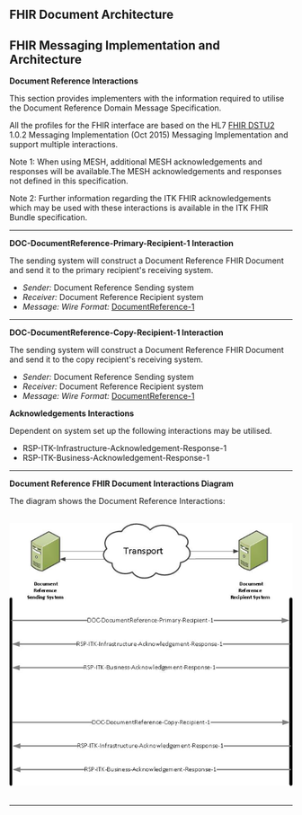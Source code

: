## FHIR Document Architecture ##


## FHIR Messaging Implementation and Architecture ##


**Document Reference Interactions**

This section provides implementers with the information required to utilise the Document Reference Domain Message Specification.

All the profiles for the FHIR interface are based on the HL7 [FHIR DSTU2] 1.0.2 Messaging Implementation (Oct 2015) Messaging Implementation and support multiple interactions. 

Note 1: When using MESH, additional MESH acknowledgements and responses will be available.The MESH acknowledgements and responses not defined in this specification.

Note 2: Further information regarding the ITK FHIR acknowledgements which may be used with these interactions is available in the ITK FHIR Bundle specification.  

----------

**DOC-DocumentReference-Primary-Recipient-1 Interaction** 

The sending system will construct a Document Reference FHIR Document and send it to the primary recipient's receiving system.

- *Sender:* Document Reference Sending system
- *Receiver:*  Document Reference Recipient system
- *Message: Wire Format:* [DocumentReference-1]

----------

**DOC-DocumentReference-Copy-Recipient-1 Interaction** 

The sending system will construct a Document Reference FHIR Document and send it to the copy recipient's receiving system.

- *Sender:*  Document Reference Sending system
- *Receiver:*  Document Reference Recipient system
- *Message: Wire Format:* [DocumentReference-1]

**Acknowledgements Interactions**

Dependent on system set up the following interactions may be utilised.

- RSP-ITK-Infrastructure-Acknowledgement-Response-1
- RSP-ITK-Business-Acknowledgement-Response-1


----------

**Document Reference FHIR Document Interactions Diagram**
</br>

The diagram shows the Document Reference Interactions:

</br>
<div style="display: block;"><img  src="DocRefInteractions.jpg" alt="DocRefInteractions">
</div>  
<br>

----------

[DocumentReference-1]: ../Profile.DocumentReference/Profile.DocumentReference.html

[FHIR DSTU2]: http://hl7.org/fhir/DSTU2/documents.html
